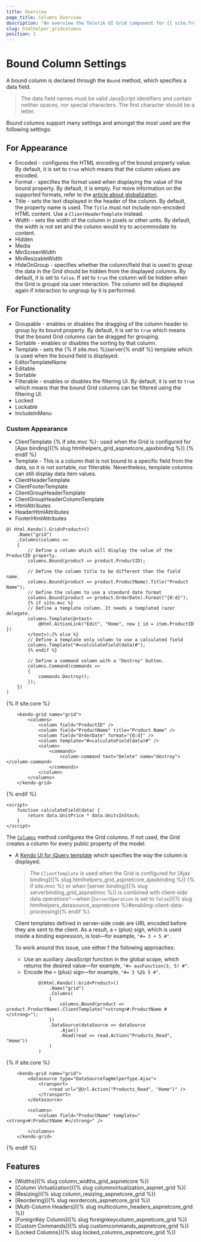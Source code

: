 ```yaml
---
title: Overview
page_title: Columns Overview
description: "An overview the Telerik UI Grid component for {{ site.framework }} columns options."
slug: htmlhelper_gridcolumns
position: 1
---
```


# Bound Column Settings

A bound column is declared through the `Bound` method, which specifies a data field.

> The data field names must be valid JavaScript identifiers and contain neither spaces, nor special characters. The first character should be a letter.

Bound columns support many settings and amongst the most used are the following settings:

## For Appearance

* Encoded - configures the HTML encoding of the bound property value. By default, it is set to `true` which means that the column values are encoded.
* Format - specifies the format used when displaying the value of the bound property. By default, it is empty. For more information on the supported formats, refer to the [article about globalization](https://docs.telerik.com/kendo-ui/framework/globalization/overview).
* Title - sets the text displayed in the header of the column. By default, the property name is used. The `Title` must not include non-encoded HTML content. Use a `ClientHeaderTemplate` instead.
* Width - sets the width of the column in pixels or other units. By default, the width is not set and the column would try to accommodate its content.
* Hidden
* Media
* MinScreenWidth
* MinResizableWidth
* HideOnGroup - specifies whether the column/field that is used to group the data in the Grid should be hidden from the displayed columns. By default, it is set to `false`. If set to `true` the column will be hidden when the Grid is groupd via user interaction. The column will be displayed again if interaction to ungroup by it is performed.

## For Functionality

* Groupable - enables or disables the dragging of the column header to group by its bound property. By default, it is set to `true` which means that the bound Grid columns can be dragged for grouping.
* Sortable - enables or disables the sorting by that column.
* Template - sets the {% if site.mvc %}server{% endif %} template which is used when the bound field is displayed.
* EditorTemplateName
* Editable
* Sortable
* Filterable - enables or disables the filtering UI. By default, it is set to `true` which means that the bound Grid columns can be filtered using the filtering UI.
* Locked
* Lockable
* IncludeInMenu

### Custom Appearance 

* ClientTemplate {% if site.mvc %}- used when the Grid is configured for [Ajax binding]({% slug htmlhelpers_grid_aspnetcore_ajaxbinding %}).{% endif %}
* Template -  This is a column that is not bound to a specific field from the data, so it is not sortable, nor filterable. Nevertheless, template columns can still display data item values.
* ClientHeaderTemplate
* ClientFooterTemplate
* ClientGroupHeaderTemplate
* ClientGroupHeaderColumnTemplate
* HtmlAttributes
* HeaderHtmlAttributes
* FooterHtmlAttributes

```HtmlHelper
@( Html.Kendo().Grid<Product>()
    .Name("grid")
    .Columns(columns =>
    {
        // Define a column which will display the value of the ProductID property.
        columns.Bound(product => product.ProductID);            

        // Define the column title to be different than the field name.
        columns.Bound(product => product.ProductName).Title("Product Name");            
        // Define the column to use a standard date format
        columns.Bound(product => product.OrderDate).Format("{0:d}"); 
        {% if site.mvc %}
        // Define a template column. It needs a templated razor delegate.
        columns.Template(@<text>
            @Html.ActionLink("Edit", "Home", new { id = item.ProductID })
        </text>);{% else %} 
        // Define a template only column to use a calculated field
        columns.Template("#=calculateField(data)#");
        {% endif %}           

        // Define a command column with a "Destroy" button.
        columns.Command(commands =>
        {
            commands.Destroy();
        });
    })
)
```
{% if site.core %}
```TagHelper
    <kendo-grid name="grid">
        <columns>
            <column field="ProductID" />
            <column field="ProductName" title="Product Name" />
            <column field="OrderDate" format="{0:d}" />
            <column template="#=calculateField(data)#" />
            <column>
                <commands>
                    <column-command text="Delete" name="destroy"></column-command>
                </commands>
            </column>
        </columns>
    </kendo-grid>
```
{% endif %}
```script
<script>
    function calculateField(data) {
        return data.UnitPrice * data.UnitsInStock;
    }
</script>

```


The [`Columns`](/api/Kendo.Mvc.UI.Fluent/GridBuilder#columnssystemactionkendomvcuifluentgridcolumnfactoryt) method configures the Grid columns. If not used, the Grid creates a column for every public property of the model.

* A [Kendo UI for jQuery template](https://docs.telerik.com/kendo-ui/framework/templates/overview) which specifies the way the column is displayed.

    > The `ClientTemplate` is used when the Grid is configured for [Ajax binding]({% slug htmlhelpers_grid_aspnetcore_ajaxbinding %}) {% if site.mvc %} or when [server binding]({% slug serverbinding_grid_aspnetmvc %}) is combined with client-side data operations^&mdash;when [`ServerOperation` is set to `false`]({% slug htmlhelpers_datasource_aspnetcore %}#enabling-client-data-processing){% endif %}.

    Client templates defined in server-side code are URL encoded before they are sent to the client. As a result, a `+` (plus) sign, which is used inside a binding expression, is lost&mdash;for example, `"#= 3 + 5 #"`.

    To work around this issue, use either f the following approaches:
    * Use an auxiliary JavaScript function in the global scope, which returns the desired value&mdash;for example, `"#= auxFunction(3, 5) #"`.
    * Encode the `+` (plus) sign&mdash;for example, `"#= 3 %2b 5 #"`.

```HtmlHelper
            @(Html.Kendo().Grid<Product>()
                .Name("grid")
                .Columns(
                {
                    columns.Bound(product => product.ProductName).ClientTemplate("<strong>#:ProductName #</strong>");
                })
                .DataSource(dataSource => dataSource
                    .Ajax()
                    .Read(read => read.Action("Products_Read", "Home"))
                )
            )
```
{% if site.core %}
```TagHelper
    <kendo-grid name="grid">
        <datasource type="DataSourceTagHelperType.Ajax">
            <transport>
                <read url="@Url.Action("Products_Read", "Home")" />
            </transport>
        </datasource>
        
        <columns>
            <column field="ProductName" template="<strong>#:ProductName #</strong>" />

        </columns>
    </kendo-grid>
```
{% endif %}



## Features

* [Widths]({% slug column_widths_grid_aspnetcore %})
* [Column Virtualization]({% slug columnvirtualization_aspnet_grid %})
* [Resizing]({% slug column_resizing_aspnetcore_grid %})
* [Reordering]({% slug reordercols_aspnetcore_grid %})
* [Multi-Column Headers]({% slug multicolumn_headers_aspnetcore_grid %})
* [ForeignKey Column]({% slug foreignkeycolumn_aspnetcore_grid %})
* [Custom Commands]({% slug customcommands_aspnetcore_grid %})
* [Locked Columns]({% slug locked_columns_aspnetcore_grid %})
